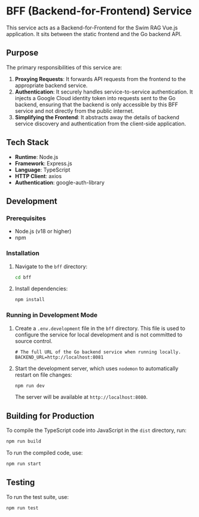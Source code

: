 # BFF (Backend-for-Frontend) Service

This service acts as a Backend-for-Frontend for the Swim RAG Vue.js application. It sits between the static frontend and the Go backend API.

## Purpose

The primary responsibilities of this service are:

1. **Proxying Requests**: It forwards API requests from the frontend to the appropriate backend service.
2. **Authentication**: It securely handles service-to-service authentication. It injects a Google Cloud identity token into requests sent to the Go backend, ensuring that the backend is only accessible by this BFF service and not directly from the public internet.
3. **Simplifying the Frontend**: It abstracts away the details of backend service discovery and authentication from the client-side application.

## Tech Stack

- **Runtime**: Node.js
- **Framework**: Express.js
- **Language**: TypeScript
- **HTTP Client**: axios
- **Authentication**: google-auth-library

## Development

### Prerequisites

- Node.js (v18 or higher)
- npm

### Installation

1. Navigate to the `bff` directory:

    ```bash
    cd bff
    ```

2. Install dependencies:

    ```bash
    npm install
    ```

### Running in Development Mode

1. Create a `.env.development` file in the `bff` directory. This file is used to configure the service for local development and is not committed to source control.

    ```env
    # The full URL of the Go backend service when running locally.
    BACKEND_URL=http://localhost:8081
    ```

2. Start the development server, which uses `nodemon` to automatically restart on file changes:

    ```bash
    npm run dev
    ```

    The server will be available at `http://localhost:8080`.

## Building for Production

To compile the TypeScript code into JavaScript in the `dist` directory, run:

```bash
npm run build
```

To run the compiled code, use:

```bash
npm run start
```

## Testing

To run the test suite, use:

```bash
npm run test
```
